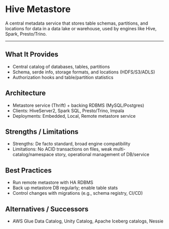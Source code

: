 # Hive Metastore

A central metadata service that stores table schemas, partitions, and locations for data in a data lake or warehouse, used by engines like Hive, Spark, Presto/Trino.

---

## What It Provides
- Central catalog of databases, tables, partitions
- Schema, serde info, storage formats, and locations (HDFS/S3/ADLS)
- Authorization hooks and table/partition statistics

## Architecture
- Metastore service (Thrift) + backing RDBMS (MySQL/Postgres)
- Clients: HiveServer2, Spark SQL, Presto/Trino, Impala
- Deployments: Embedded, Local, Remote metastore service

## Strengths / Limitations
- Strengths: De facto standard, broad engine compatibility
- Limitations: No ACID transactions on files, weak multi-catalog/namespace story, operational management of DB/service

## Best Practices
- Run remote metastore with HA RDBMS
- Back up metastore DB regularly; enable table stats
- Control changes with migrations (e.g., schema registry, CI/CD)

## Alternatives / Successors
- AWS Glue Data Catalog, Unity Catalog, Apache Iceberg catalogs, Nessie
